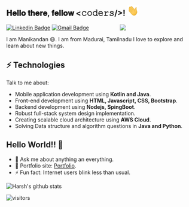 <h2> 𝐇𝐞𝐥𝐥𝐨 𝐭𝐡𝐞𝐫𝐞, 𝐟𝐞𝐥𝐥𝐨𝐰 <𝚌𝚘𝚍𝚎𝚛𝚜/>! <img src="https://raw.githubusercontent.com/ABSphreak/ABSphreak/master/gifs/Hi.gif" width="30px"></h2>

<img align='right' src='https://user-images.githubusercontent.com/5713670/87202985-820dcb80-c2b6-11ea-9f56-7ec461c497c3.gif' width='200"'>

[![Linkedin Badge](https://img.shields.io/badge/-Manikandan-blue?style=flat-square&logo=Linkedin&logoColor=white&link=https://www.linkedin.com/in/manikandan-sureshbabu/)](https://www.linkedin.com/in/manikandan-sureshbabu/)
[![Gmail Badge](https://img.shields.io/badge/-rsmanikandan.dev@gmail.com-c14438?style=flat-square&logo=Gmail&logoColor=white&link=mailto:rsmanikandan.dev@gmail.com)](mailto:rsmanikandan.dev@gmail.com)

I am Manikandan 😃. I am from Madurai, Tamilnadu
I love to explore and learn about new things.
## ⚡ Technologies
Talk to me about:
- Mobile application development using **Kotlin and Java**.
- Front-end development using **HTML, Javascript, CSS, Bootstrap**.
- Backend development using **Nodejs, SpingBoot**.
- Robust full-stack system design implementation.
- Creating scalable cloud architecture using **AWS Cloud**.
- Solving Data structure and algorithm questions in **Java and Python**.
## Hello World!! 🤔
- 💬 Ask me about anything an everything.
- 🎯 Portfolio site: [Portfolio](https://manikandan.web.app/).
- ⚡ Fun fact: Internet users blink less than usual.

![Harsh's github stats](https://github-readme-stats.vercel.app/api?username=manikandan97&hide=["issues"]&show_icons=true)

![visitors](https://visitor-badge.glitch.me/badge?page_id=manikandan97.manikandna97)
